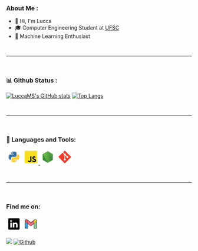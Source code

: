 
###  About Me : 

- 👋 Hi, I'm Lucca
- 🎓 Computer Engineering Student at [UFSC](https://en.ufsc.br)
- 🤖 Machine Learning Enthusiast



 <br />

---

 <br />
 

 ### 📊 Github Status : 

[![LuccaMS's GitHub stats](https://github-readme-stats.vercel.app/api?username=LuccaMS&count_private=true&show_icons=true&theme=radical&hide=contribs,issues)](https://github.com/LuccaMS/github-readme-stats)
[![Top Langs](https://github-readme-stats.vercel.app/api/top-langs/?username=LuccaMS&exclude_repo=DataStructures&theme=radical&layout=compact)](https://github.com/LuccaMS/github-readme-stats)


 <br />

---

 <br />

### 🧰 Languages and Tools:

<a href="https://www.python.org" target="_blank"><img  alt="Python" height ="42px" src="https://raw.githubusercontent.com/LuccaMS/LuccaMS/main/img/python.svg"></a>
<a href="https://www.javascript.com" target="_blank"> <img  alt="JavaScript" height ="42px"  src="https://raw.githubusercontent.com/LuccaMS/LuccaMS/main/img/javascript.svg"> </a>
<a href="https://nodejs.org" target="_blank"><img  alt="Node.js" height ="42px" src="https://raw.githubusercontent.com/LuccaMS/LuccaMS/main/img/node.svg"></a>
<a href="https://git-scm.com/" target="_blank"> <img src="https://raw.githubusercontent.com/LuccaMS/LuccaMS/main/img/git.svg"  alt="git" height='42px'/> </a>


<br />

----

 <br />

### Find me on:

<a href="https://www.linkedin.com/in/lucca-machado-da-silva-5072a3194/" target="_blank"><img  alt="linkedin" height ="42px" src="https://raw.githubusercontent.com/LuccaMS/LuccaMS/main/img/LinkedIn.svg"></a>
<a href = "mailto:luccamachado16@gmail.com"> <img alt = "gmail" height = "42px" src = "https://raw.githubusercontent.com/LuccaMS/LuccaMS/main/img/gmail.svg"></a>



![](https://visitor-badge.laobi.icu/badge?page_id=LuccaMS.LuccaMS)
[![Github](https://img.shields.io/github/followers/LuccaMS?label=Follow&style=social)](https://github.com/LuccaMS)